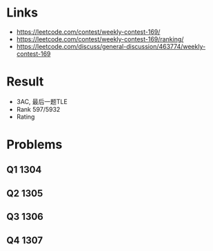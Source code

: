 # Links
- https://leetcode.com/contest/weekly-contest-169/
- https://leetcode.com/contest/weekly-contest-169/ranking/
- https://leetcode.com/discuss/general-discussion/463774/weekly-contest-169

# Result
- 3AC, 最后一题TLE
- Rank 597/5932
- Rating 

# Problems
## Q1 1304
## Q2 1305
## Q3 1306
## Q4 1307
